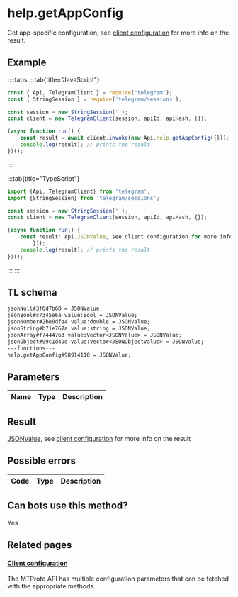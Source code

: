 # help.getAppConfig

Get app-specific configuration, see [client configuration](https://core.telegram.org/api/config#client-configuration) for more info on the result.

## Example

::::tabs
:::tab{title="JavaScript"}

```js
const { Api, TelegramClient } = require('telegram');
const { StringSession } = require('telegram/sessions');

const session = new StringSession('');
const client = new TelegramClient(session, apiId, apiHash, {});

(async function run() {
    const result = await client.invoke(new Api.help.getAppConfig({}));
    console.log(result); // prints the result
})();
```

:::

:::tab{title="TypeScript"}

```ts
import {Api, TelegramClient} from 'telegram';
import {StringSession} from 'telegram/sessions';

const session = new StringSession('');
const client = new TelegramClient(session, apiId, apiHash, {});

(async function run() {
    const result: Api.JSONValue, see client configuration for more info on the result = await client.invoke(new Api.help.getAppConfig({
		}));
    console.log(result); // prints the result
})();
```

:::
::::

## TL schema

```txt
jsonNull#3f6d7b68 = JSONValue;
jsonBool#c7345e6a value:Bool = JSONValue;
jsonNumber#2be0dfa4 value:double = JSONValue;
jsonString#b71e767a value:string = JSONValue;
jsonArray#f7444763 value:Vector<JSONValue> = JSONValue;
jsonObject#99c1d49d value:Vector<JSONObjectValue> = JSONValue;
---functions---
help.getAppConfig#98914110 = JSONValue;
```

## Parameters

| Name | Type | Description |
| :--: | ---- | ----------- |

## Result

[JSONValue](https://core.telegram.org/type/JSONValue), see [client configuration](https://core.telegram.org/api/config#client-configuration) for more info on the result

## Possible errors

| Code | Type | Description |
| :--: | ---- | ----------- |

## Can bots use this method?

Yes

## Related pages

#### [Client configuration](https://core.telegram.org/api/config)

The MTProto API has multiple configuration parameters that can be fetched with the appropriate methods.
